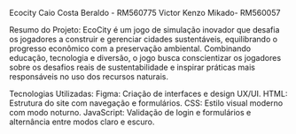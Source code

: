 Ecocity
Caio Costa Beraldo - RM560775
                                                                                                                                            Victor Kenzo Mikado- RM560057

Resumo do Projeto:
EcoCity é um jogo de simulação inovador que desafia os jogadores a construir e gerenciar cidades sustentáveis, equilibrando o progresso econômico com a preservação ambiental. Combinando educação, tecnologia e diversão, o jogo busca conscientizar os jogadores sobre os desafios reais de sustentabilidade e inspirar práticas mais responsáveis no uso dos recursos naturais.

Tecnologias Utilizadas:
Figma: Criação de interfaces e design UX/UI.
HTML: Estrutura do site com navegação e formulários.
CSS: Estilo visual moderno com modo noturno.
JavaScript: Validação de login e formulários e alternância entre modos claro e escuro.
